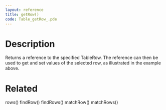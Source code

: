 ```yaml
---
layout: reference
title: getRow()
code: Table_getRow_.pde
---
```


# Description

Returns a reference to the specified TableRow.  The reference can then be used to get and set values of the selected row, as illustrated in the example above.

# Related

rows()
findRow()
findRows()
matchRow()
matchRows()
